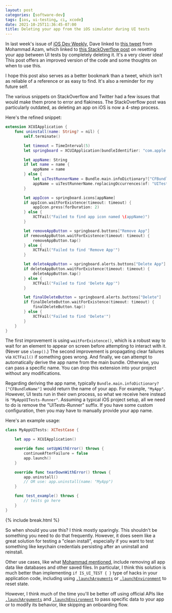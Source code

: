 ```yaml
---
layout: post
categories: [software-dev]
tags: [ios, ui-testing, ci, xcode]
date: 2021-10-25T11:36:45-07:00
title: Deleting your app from the iOS simulator during UI tests
---
```


In last week's issue of [iOS Dev Weekly](https://iosdevweekly.com/issues/530#code), Dave linked to [this tweet](https://twitter.com/azamsharp/status/1449467728796999687) from Mohammad Azam, which linked to [this StackOverflow post](https://stackoverflow.com/questions/33107731/is-there-a-way-to-reset-the-app-between-tests-in-swift-xctest-ui) on resetting your app between UI tests by completely deleting it. It's a very clever idea! This post offers an improved version of the code and some thoughts on when to use this.

<!--excerpt-->

I hope this post also serves as a better bookmark than a tweet, which isn't as reliable of a reference or as easy to find. It's also a reminder for my future self.

The various snippets on StackOverflow and Twitter had a few issues that would make them prone to error and flakiness. The StackOverflow post was particularly outdated, as deleting an app on iOS is now a 4-step process.

Here's the refined snippet:

```swift
extension XCUIApplication {
    func uninstall(name: String? = nil) {
        self.terminate()

        let timeout = TimeInterval(5)
        let springboard = XCUIApplication(bundleIdentifier: "com.apple.springboard")

        let appName: String
        if let name = name {
            appName = name
        } else {
            let uiTestRunnerName = Bundle.main.infoDictionary?["CFBundleName"] as! String
            appName = uiTestRunnerName.replacingOccurrences(of: "UITests-Runner", with: "")
        }

        let appIcon = springboard.icons[appName]
        if appIcon.waitForExistence(timeout: timeout) {
            appIcon.press(forDuration: 2)
        } else {
            XCTFail("Failed to find app icon named \(appName)")
        }

        let removeAppButton = springboard.buttons["Remove App"]
        if removeAppButton.waitForExistence(timeout: timeout) {
            removeAppButton.tap()
        } else {
            XCTFail("Failed to find 'Remove App'")
        }

        let deleteAppButton = springboard.alerts.buttons["Delete App"]
        if deleteAppButton.waitForExistence(timeout: timeout) {
            deleteAppButton.tap()
        } else {
            XCTFail("Failed to find 'Delete App'")
        }

        let finalDeleteButton = springboard.alerts.buttons["Delete"]
        if finalDeleteButton.waitForExistence(timeout: timeout) {
            finalDeleteButton.tap()
        } else {
            XCTFail("Failed to find 'Delete'")
        }
    }
}
```

The first improvement is using `waitForExistence()`, which is a robust way to wait for an element to appear on screen before attempting to interact with it. (Never use `sleep()`.) The second improvement is propagating clear failures via `XCTFail()` if something goes wrong. And finally, we can attempt to automatically derive the app name from the main bundle. Otherwise, you can pass a specific name. You can drop this extension into your project without any modifications.

Regarding deriving the app name, typically `Bundle.main.infoDictionary?["CFBundleName"]` would return the name of your app. For example, `"MyApp"`. However, UI tests run in their own process, so what we receive here instead is `"MyAppUITests-Runner"`. Assuming a typical iOS project setup, all we need to do is remove the "UITests-Runner" suffix. If you have some custom configuration, then you may have to manually provide your app name.

Here's an example usage:

```swift
class MyAppUITests: XCTestCase {

    let app = XCUIApplication()

    override func setUpWithError() throws {
        continueAfterFailure = false
        app.launch()
    }

    override func tearDownWithError() throws {
        app.uninstall()
        // OR use: app.uninstall(name: "MyApp")
    }

    func test_example() throws {
        // tests go here
    }
}
```

{% include break.html %}

So when should you use this? I think mostly sparingly. This shouldn't be something you need to do that frequently. However, it does seem like a great solution for testing a "clean install", especially if you want to test something like keychain credentials persisting after an uninstall and reinstall.

Other use cases, like what [Mohammad mentioned](https://twitter.com/azamsharp/status/1449467728796999687), include removing all app data like databases and other saved files. In particular, I think this solution is much better than implementing `if IS_UI_TEST { }` type of hacks in your application code, including using [`.launchArguments`](https://developer.apple.com/documentation/xctest/xcuiapplication/1500477-launcharguments) or [`.launchEnvironment`](https://developer.apple.com/documentation/xctest/xcuiapplication/1500427-launchenvironment) to reset state.

However, I think much of the time you'll be better off using official APIs like [`.launchArguments`](https://developer.apple.com/documentation/xctest/xcuiapplication/1500477-launcharguments) and [`.launchEnvironment`](https://developer.apple.com/documentation/xctest/xcuiapplication/1500427-launchenvironment) to pass specific data to your app or to modify its behavior, like skipping an onboarding flow.
